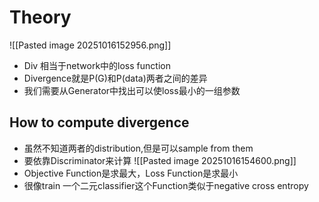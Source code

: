 # Theory

![[Pasted image 20251016152956.png]]
- Div 相当于network中的loss function
- Divergence就是P(G)和P(data)两者之间的差异
- 我们需要从Generator中找出可以使loss最小的一组参数

## How to compute divergence

- 虽然不知道两者的distribution,但是可以sample from them
- 要依靠Discriminator来计算
![[Pasted image 20251016154600.png]]
- Objective Function是求最大，Loss Function是求最小
- 很像train 一个二元classifier这个Function类似于negative cross entropy